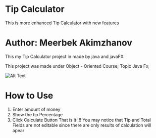 # Tip Calculator
This is more enhanced Tip Calculator with new features

# Author: Meerbek Akimzhanov

This my Tip Calculator project in made by java and javaFX

This project was made under Object - Oriented Course; Topic Java Fx;

![Alt Text](https://i.postimg.cc/g0WG6MPN/Tip-Calculator.gif)
# How to Use

1) Enter amount of money
2) Show the tip Percentage
3) Click Calculate Button
That is it !!!
You may notice that Tip and Total Fields are not editable since there are only results of calculation will apear

